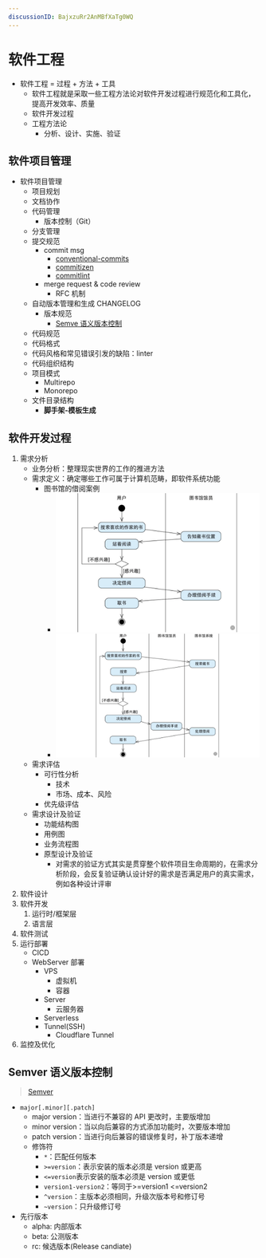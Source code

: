 ```yaml
---
discussionID: BajxzuRr2AnMBfXaTg0WQ
---
```


# 软件工程

- 软件工程 = 过程 + 方法 + 工具
  - 软件工程就是采取一些工程方法论对软件开发过程进行规范化和工具化，提高开发效率、质量
  - 软件开发过程
  - 工程方法论
    - 分析、设计、实施、验证

## 软件项目管理

- 软件项目管理
  - 项目规划
  - 文档协作
  - 代码管理
    - 版本控制（Git）
  - 分支管理
  - 提交规范
    - commit msg
      - [conventional-commits](https://www.conventionalcommits.org/zh-hans/v1.0.0-beta.4/#%e7%ba%a6%e5%ae%9a%e5%bc%8f%e6%8f%90%e4%ba%a4%e8%a7%84%e8%8c%83)
      - [commitizen](https://github.com/commitizen/cz-cli)
      - [commitlint](https://github.com/conventional-changelog/commitlint)
    - merge request & code review
      - RFC 机制
  - 自动版本管理和生成 CHANGELOG
    - 版本规范
      - [Semve 语义版本控制](#semver-语义版本控制)
  - 代码规范
  - 代码格式
  - 代码风格和常见错误引发的缺陷：linter
  - 代码组织结构
  - 项目模式
    - Multirepo
    - Monorepo
  - 文件目录结构
    - **脚手架-模板生成**

## 软件开发过程

1. 需求分析
   - 业务分析：整理现实世界的工作的推进方法
   - 需求定义：确定哪些工作可属于计算机范畴，即软件系统功能
     - 图书馆的借阅案例
       - ![图书馆的借阅业务流程](./images/1723191787988.png)  
       - ![引入计算机后的借阅业务流程](./images/1723191822293.png)  
   - 需求评估
     - 可行性分析
       - 技术
       - 市场、成本、风险
     - 优先级评估
   - 需求设计及验证
     - 功能结构图
     - 用例图
     - 业务流程图
     - 原型设计及验证
       - 对需求的验证方式其实是贯穿整个软件项目生命周期的，在需求分析阶段，会反复验证确认设计好的需求是否满足用户的真实需求，例如各种设计评审
2. 软件设计
3. 软件开发
   1. 运行时/框架层
   2. 语言层
4. 软件测试
5. 运行部署
   - CICD
   - WebServer 部署
     - VPS
       - 虚拟机
       - 容器
     - Server
       - 云服务器
     - Serverless
     - Tunnel(SSH)
       - Cloudflare Tunnel
6. 监控及优化

## Semver 语义版本控制

> [Semver](https://semver.org/)

- `major[.minor][.patch]`
  - major version：当进行不兼容的 API 更改时，主要版增加
  - minor version：当以向后兼容的方式添加功能时，次要版本增加
  - patch version：当进行向后兼容的错误修复时，补丁版本递增
  - 修饰符
    - `*`：匹配任何版本
    - `>=version`：表示安装的版本必须是 version 或更高
    - `<=version`表示安装的版本必须是 version 或更低
    - `version1-version2`：等同于>=version1 <=version2
    - `^version`：主版本必须相同，升级次版本号和修订号
    - `~version`：只升级修订号
- 先行版本
  - alpha: 内部版本
  - beta: 公测版本
  - rc: 候选版本(Release candiate)
